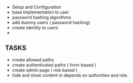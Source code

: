 - Setup and Configuration
- base implementation to user
- password hashing algorithms
- add dummy users ( password hashing)
- create identity to users
- 

## TASKS
- create allowed paths
- create authenticated paths ( form-based )
- create admin page ( role based )
- hide and show content in depends on authorities and role.
